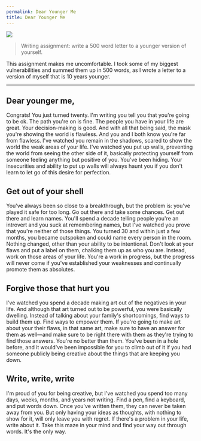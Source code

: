 ```yaml
---
permalink: Dear Younger Me
title: Dear Younger Me
---
```


![][image-1]

> Writing assignment: write a 500 word letter to a younger version of yourself.

This assignment makes me uncomfortable. I took some of my biggest vulnerabilities and summed them up in 500 words, as I wrote a letter to a version of myself that is 10 years younger.

- - -

## Dear younger me,

Congrats! You just turned twenty. I'm writing you tell you that you're going to be ok. The path you're on is fine. The people you have in your life are great. Your decision-making is good. And with all that being said, the mask you're showing the world is flawless. And you and I both know you're far from flawless. I've watched you remain in the shadows, scared to show the world the weak areas of your life. I've watched you put up walls, preventing the world from seeing the other side of it, basically protecting yourself from someone feeling anything but positive of you. You've been hiding. Your insecurities and ability to put up walls will always haunt you if you don't learn to let go of this desire for perfection.

## Get out of your shell

You've always been so close to a breakthrough, but the problem is: you've played it safe for too long. Go out there and take some chances. Get out there and learn names. You'll spend a decade telling people you're an introvert and you suck at remembering names, but I've watched you prove that you're neither of those things. You turned 30 and within just a few months, you became outspoken and could name every person in the room. Nothing changed, other than your ability to be intentional. Don't look at your flaws and put a label on them, chalking them up as who you are. Instead, work on those areas of your life. You're a work in progress, but the progress will never come if you've established your weaknesses and continually promote them as absolutes.

## Forgive those that hurt you

I've watched you spend a decade making art out of the negatives in your life. And although that art turned out to be powerful, you were basically dwelling. Instead of talking about your family's shortcomings, find ways to build them up. Find ways to empower them. If you're going to make art about your their flaws, in that same art, make sure to have an answer for them as well—and make sure to be right there with them as they're trying to find those answers. You're no better than them. You've been in a hole before, and it would've been impossible for you to climb out of it if you had someone publicly being creative about the things that are keeping you down.

## Write, write, write

I'm proud of you for being creative, but I've watched you spend too many days, weeks, months, and years not writing. Find a pen, find a keyboard, and put words down. Once you've written them, they can never be taken away from you. But only having your ideas as thoughts, with nothing to show for it, will only leave you with regret. If there's a problem in your life, write about it. Take this maze in your mind and find your way out through words. It's the only way.

[image-1]:	https://dl.dropboxusercontent.com/s/gm5x0fjy1gqpsf5/FullSizeRender%20(18).jpg